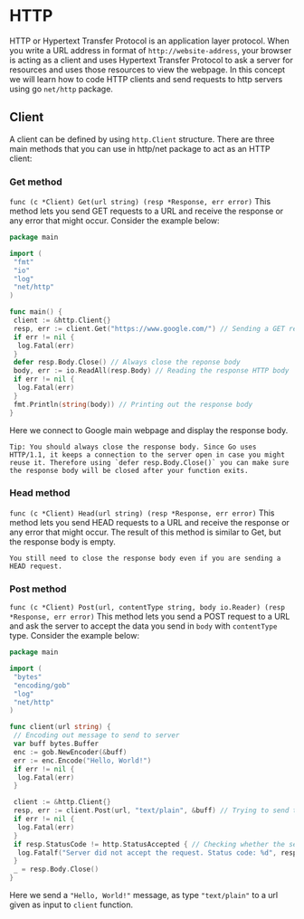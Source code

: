 # HTTP

HTTP or Hypertext Transfer Protocol is an application layer protocol. When you write a URL address in format of `http://website-address`, your browser is acting as a client and uses Hypertext Transfer Protocol to ask a server for resources and uses those resources to view the webpage.
In this concept we will learn how to code HTTP clients and send requests to http servers using go `net/http` package.

## Client

A client can be defined by using `http.Client` structure.
There are three main methods that you can use in http/net package to act as an HTTP client:

### Get method

`func (c *Client) Get(url string) (resp *Response, err error)`
This method lets you send GET requests to a URL and receive the response or any error that might occur. Consider the example below:

```go
package main

import (
 "fmt"
 "io"
 "log"
 "net/http"
)

func main() {
 client := &http.Client{}
 resp, err := client.Get("https://www.google.com/") // Sending a GET request to google
 if err != nil {
  log.Fatal(err)
 }
 defer resp.Body.Close() // Always close the reponse body
 body, err := io.ReadAll(resp.Body) // Reading the response HTTP body
 if err != nil {
  log.Fatal(err)
 }
 fmt.Println(string(body)) // Printing out the response body
}
```

Here we connect to Google main webpage and display the response body.

~~~~exercism/caution
Tip: You should always close the response body. Since Go uses HTTP/1.1, it keeps a connection to the server open in case you might reuse it. Therefore using `defer resp.Body.Close()` you can make sure the response body will be closed after your function exits.  
~~~~

### Head method

`func (c *Client) Head(url string) (resp *Response, err error)`
This method lets you send HEAD requests to a URL and receive the response or any error that might occur. The result of this method is similar to Get, but the response body is empty.

~~~~exercism/note
You still need to close the response body even if you are sending a HEAD request.  
~~~~

### Post method

`func (c *Client) Post(url, contentType string, body io.Reader) (resp *Response, err error)`
This method lets you send a POST request to a URL and ask the server to accept the data you send in `body` with `contentType` type. Consider the example below:

```go
package main

import (
 "bytes"
 "encoding/gob"
 "log"
 "net/http"
)

func client(url string) {
 // Encoding out message to send to server
 var buff bytes.Buffer
 enc := gob.NewEncoder(&buff)
 err := enc.Encode("Hello, World!")
 if err != nil {
  log.Fatal(err)
 }

 client := &http.Client{}
 resp, err := client.Post(url, "text/plain", &buff) // Trying to send the message
 if err != nil {
  log.Fatal(err)
 }
 if resp.StatusCode != http.StatusAccepted { // Checking whether the server accepted the request
  log.Fatalf("Server did not accept the request. Status code: %d", resp.StatusCode)
 }
 _ = resp.Body.Close()
}
```

Here we send a `"Hello, World!"` message, as type `"text/plain"` to a url given as input to `client` function.
